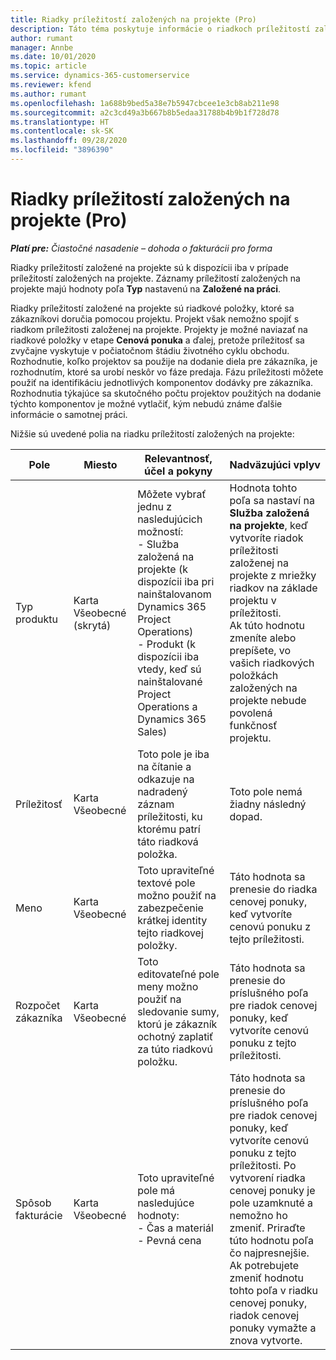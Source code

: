 ```yaml
---
title: Riadky príležitostí založených na projekte (Pro)
description: Táto téma poskytuje informácie o riadkoch príležitostí založených na projekte. (Pro)
author: rumant
manager: Annbe
ms.date: 10/01/2020
ms.topic: article
ms.service: dynamics-365-customerservice
ms.reviewer: kfend
ms.author: rumant
ms.openlocfilehash: 1a688b9bed5a38e7b5947cbcee1e3cb8ab211e98
ms.sourcegitcommit: a2c3cd49a3b667b8b5edaa31788b4b9b1f728d78
ms.translationtype: HT
ms.contentlocale: sk-SK
ms.lasthandoff: 09/28/2020
ms.locfileid: "3896390"
---
```

# <a name="project-based-opportunity-lines-pro"></a>Riadky príležitostí založených na projekte (Pro)

_**Platí pre:** Čiastočné nasadenie – dohoda o fakturácii pro forma_

Riadky príležitostí založené na projekte sú k dispozícii iba v prípade príležitostí založených na projekte. Záznamy príležitostí založených na projekte majú hodnoty poľa **Typ** nastavenú na **Založené na práci**.

Riadky príležitostí založené na projekte sú riadkové položky, ktoré sa zákazníkovi doručia pomocou projektu. Projekt však nemožno spojiť s riadkom príležitosti založenej na projekte. Projekty je možné naviazať na riadkové položky v etape **Cenová ponuka** a ďalej, pretože príležitosť sa zvyčajne vyskytuje v počiatočnom štádiu životného cyklu obchodu. Rozhodnutie, koľko projektov sa použije na dodanie diela pre zákazníka, je rozhodnutím, ktoré sa urobí neskôr vo fáze predaja. Fázu príležitosti môžete použiť na identifikáciu jednotlivých komponentov dodávky pre zákazníka. Rozhodnutia týkajúce sa skutočného počtu projektov použitých na dodanie týchto komponentov je možné vytlačiť, kým nebudú známe ďalšie informácie o samotnej práci.

Nižšie sú uvedené polia na riadku príležitostí založených na projekte:

| **Pole** | **Miesto** | **Relevantnosť, účel a pokyny** | **Nadväzujúci vplyv** |
| --- | --- | --- | --- |
| Typ produktu | Karta Všeobecné (skrytá) | Môžete vybrať jednu z nasledujúcich možností:</br>- Služba založená na projekte (k dispozícii iba pri nainštalovanom Dynamics 365 Project Operations)</br>- Produkt (k dispozícii iba vtedy, keď sú nainštalované Project Operations a Dynamics 365 Sales) | Hodnota tohto poľa sa nastaví na **Služba založená na projekte**, keď vytvoríte riadok príležitosti založenej na projekte z mriežky riadkov na základe projektu v príležitosti. <br> Ak túto hodnotu zmeníte alebo prepíšete, vo vašich riadkových položkách založených na projekte nebude povolená funkčnosť projektu. |
| Príležitosť | Karta Všeobecné | Toto pole je iba na čítanie a odkazuje na nadradený záznam príležitosti, ku ktorému patrí táto riadková položka. | Toto pole nemá žiadny následný dopad. |
| Meno | Karta Všeobecné | Toto upraviteľné textové pole možno použiť na zabezpečenie krátkej identity tejto riadkovej položky. | Táto hodnota sa prenesie do riadka cenovej ponuky, keď vytvoríte cenovú ponuku z tejto príležitosti. |
| Rozpočet zákazníka | Karta Všeobecné | Toto editovateľné pole meny možno použiť na sledovanie sumy, ktorú je zákazník ochotný zaplatiť za túto riadkovú položku. | Táto hodnota sa prenesie do príslušného poľa pre riadok cenovej ponuky, keď vytvoríte cenovú ponuku z tejto príležitosti. |
| Spôsob fakturácie | Karta Všeobecné | Toto upraviteľné pole má nasledujúce hodnoty:</br>- Čas a materiál</br>- Pevná cena | Táto hodnota sa prenesie do príslušného poľa pre riadok cenovej ponuky, keď vytvoríte cenovú ponuku z tejto príležitosti. Po vytvorení riadka cenovej ponuky je pole uzamknuté a nemožno ho zmeniť. Priraďte túto hodnotu poľa čo najpresnejšie. Ak potrebujete zmeniť hodnotu tohto poľa v riadku cenovej ponuky, riadok cenovej ponuky vymažte a znova vytvorte. |
